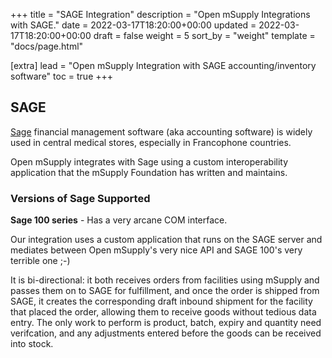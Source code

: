 +++
title = "SAGE Integration"
description = "Open mSupply Integrations with SAGE."
date = 2022-03-17T18:20:00+00:00
updated = 2022-03-17T18:20:00+00:00
draft = false
weight = 5
sort_by = "weight"
template = "docs/page.html"

[extra]
lead = "Open mSupply Integration with SAGE accounting/inventory software"
toc = true
+++

## SAGE
[Sage](https://www.sage.com) financial management software (aka accounting software) is widely used in central medical stores, especially in Francophone countries.

Open mSupply integrates with Sage using a custom interoperability application that the mSupply Foundation has written and maintains.

### Versions of Sage Supported
**Sage 100 series** - Has a very arcane COM interface.

Our integration uses a custom application that runs on the SAGE server and mediates between Open mSupply's very nice API and SAGE 100's very terrible one ;-)

It is bi-directional: it both receives orders from facilities using mSupply and passes them on to SAGE for fulfillment, and once the order is shipped from SAGE, it creates the corresponding draft inbound shipment for the facility that placed the order, allowing them to receive goods without tedious data entry.
The only work to perform is product, batch, expiry and quantity need verifcation, and any adjustments entered before the goods can be received into stock.
